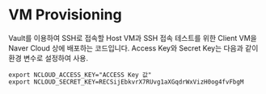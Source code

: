 # VM Provisioning 

Vault를 이용하여 SSH로 접속할 Host VM과 SSH 접속 테스트를 위한 Client VM을 Naver Cloud 상에 배포하는 코드입니다.
Access Key와 Secret Key는 다음과 같이 환경 변수로 설정하여 사용.

```
export NCLOUD_ACCESS_KEY="ACCESS Key 값" 
export NCLOUD_SECRET_KEY=RECSijEbkvrX7RUvg1aXGqdrWxVizH0og4fvFbgM
```
